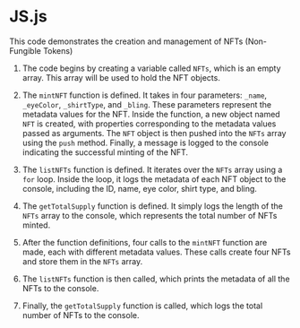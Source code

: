 # JS.js
This code demonstrates the creation and management of NFTs (Non-Fungible Tokens)

1. The code begins by creating a variable called `NFTs`, which is an empty array. This array will be used to hold the NFT objects.

2. The `mintNFT` function is defined. It takes in four parameters: `_name`, `_eyeColor`, `_shirtType`, and `_bling`. These parameters represent the metadata values for the NFT. Inside the function, a new object named `NFT` is created, with properties corresponding to the metadata values passed as arguments. The `NFT` object is then pushed into the `NFTs` array using the `push` method. Finally, a message is logged to the console indicating the successful minting of the NFT.

3. The `listNFTs` function is defined. It iterates over the `NFTs` array using a `for` loop. Inside the loop, it logs the metadata of each NFT object to the console, including the ID, name, eye color, shirt type, and bling.

4. The `getTotalSupply` function is defined. It simply logs the length of the `NFTs` array to the console, which represents the total number of NFTs minted.

5. After the function definitions, four calls to the `mintNFT` function are made, each with different metadata values. These calls create four NFTs and store them in the `NFTs` array.

6. The `listNFTs` function is then called, which prints the metadata of all the NFTs to the console.

7. Finally, the `getTotalSupply` function is called, which logs the total number of NFTs to the console.

